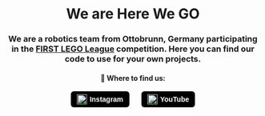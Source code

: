 <h1 align="center">We are Here We GO</h1>
<h3 align="center">
  We are a robotics team from Ottobrunn, Germany participating in the <a href="https://www.firstlegoleague.org/">FIRST LEGO League</a> competition. Here you can find our code to use for your own projects.
</h3>
<h4 align="center">🎯 Where to find us:
</h4>
<p align="center">
  <a href="https://www.instagram.com/herewego_robotics/" style="text-decoration:none; display:inline-flex; align-items:center; background-color:#000000; color:#ffffff; padding:6px 12px; border-radius:6px; margin-right:10px; font-weight:bold; font-family:sans-serif;">
    <img src="https://upload.wikimedia.org/wikipedia/commons/thumb/9/95/Instagram_logo_2022.svg/64px-Instagram_logo_2022.svg.png" width="20" alt="Instagram" style="margin-right:6px;">
    Instagram
  </a>

  <a href="https://www.youtube.com/@HereWeGO-w1j" style="text-decoration:none; display:inline-flex; align-items:center; background-color:#000000; color:#ffffff; padding:6px 12px; border-radius:6px; margin-left:10px; font-weight:bold; font-family:sans-serif;">
    <img src="https://cdn-icons-png.flaticon.com/512/1384/1384060.png" width="20" alt="YouTube" style="margin-right:6px;">
    YouTube
  </a>
</p>














